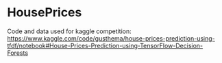 # HousePrices


Code and data used for kaggle competition: https://www.kaggle.com/code/gusthema/house-prices-prediction-using-tfdf/notebook#House-Prices-Prediction-using-TensorFlow-Decision-Forests
